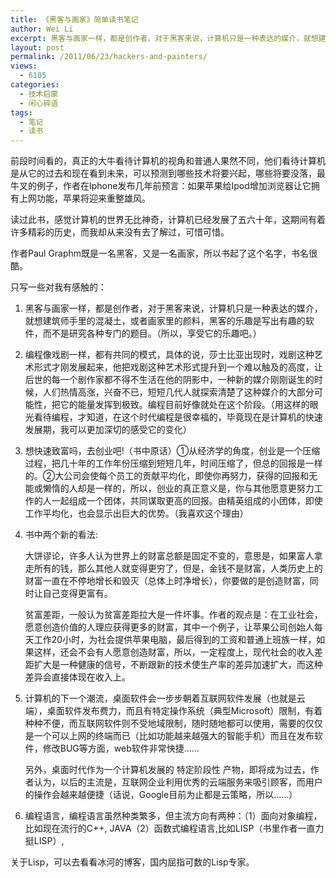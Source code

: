 ```yaml
---
title: 《黑客与画家》简单读书笔记
author: Wei Li
excerpt: 黑客与画家一样，都是创作者，对于黑客来说，计算机只是一种表达的媒介，就想建筑师手里的混凝土，或者画家里的颜料，黑客的乐趣是写出有趣的软件，而不是研究各种专门的题目。（所以，享受它的乐趣吧。） 
layout: post
permalink: /2011/06/23/hackers-and-painters/
views:
  - 6105
categories:
  - 技术启蒙
  - 闲心碎语
tags:
  - 笔记
  - 读书
---
```

前段时间看的，真正的大牛看待计算机的视角和普通人果然不同，他们看待计算机是从它的过去和现在看到未来，可以预测到哪些技术将要兴起，哪些将要没落，最牛叉的例子，作者在Iphone发布几年前预言：如果苹果给Ipod增加浏览器让它拥有上网功能，苹果将迎来重整雄风。

读过此书，感觉计算机的世界无比神奇，计算机已经发展了五六十年，这期间有着许多精彩的历史，而我却从来没有去了解过，可惜可惜。

作者Paul Graphm既是一名黑客，又是一名画家，所以书起了这个名字，书名很酷。

只写一些对我有感触的：

1. 黑客与画家一样，都是创作者，对于黑客来说，计算机只是一种表达的媒介，就想建筑师手里的混凝土，或者画家里的颜料，黑客的乐趣是写出有趣的软件，而不是研究各种专门的题目。（所以，享受它的乐趣吧。）

2. 编程像戏剧一样，都有共同的模式，具体的说，莎士比亚出现时，戏剧这种艺术形式才刚发展起来，他把戏剧这种艺术形式提升到一个难以触及的高度，让后世的每一个剧作家都不得不生活在他的阴影中，一种新的媒介刚刚诞生的时候，人们热情高涨，兴奋不已，短短几代人就探索清楚了这种媒介的大部分可能性，把它的能量发挥到极致。编程目前好像就处在这个阶段。（用这样的眼光看待编程，才知道，在这个时代编程是很幸福的，毕竟现在是计算机的快速发展期，我可以更加深切的感受它的变化）

3. 想快速致富吗，去创业吧!（书中原话）①从经济学的角度，创业是一个压缩过程，把几十年的工作年份压缩到短短几年，时间压缩了，但总的回报是一样的。②大公司会使每个员工的贡献平均化，即使你再努力，获得的回报和无能或懒惰的人却是一样的，所以，创业的真正意义是，你与其他愿意更努力工作的人一起组成一个团体，共同谋取更高的回报。由精英组成的小团体，即使工作平均化，也会显示出巨大的优势。（我喜欢这个理由）

4. 书中两个新的看法:

	大饼谬论，许多人认为世界上的财富总额是固定不变的，意思是，如果富人拿走所有的钱，那么其他人就变得更穷了，但是，金钱不是财富，人类历史上的财富一直在不停地增长和毁灭（总体上时净增长），你要做的是创造财富，同时让自己变得更富有。

	贫富差距，一般认为贫富差距拉大是一件坏事。作者的观点是：在工业社会，愿意创造价值的人理应获得更多的财富，其中一个例子，让苹果公司创始人每天工作20小时，为社会提供苹果电脑，最后得到的工资和普通上班族一样，如果这样，还会不会有人愿意创造财富，所以，一定程度上，现代社会的收入差距扩大是一种健康的信号，不断跟新的技术使生产率的差异加速扩大，而这种差异会直接体现在收入上。

5. 计算机的下一个潮流，桌面软件会一步步朝着互联网软件发展（也就是云端），桌面软件发布费力，而且有特定操作系统（典型Microsoft）限制，有着种种不便，而互联网软件则不受地域限制，随时随地都可以使用，需要的仅仅是一个可以上网的终端而已（比如功能越来越强大的智能手机）而且在发布软件，修改BUG等方面，web软件非常快捷……

	另外，桌面时代作为一个计算机发展的 特定阶段性 产物，即将成为过去，作者认为，以后的主流是，互联网企业利用优秀的云端服务来吸引顾客，而用户的操作会越来越便捷（话说，Google目前为止都是云策略，所以……）

6. 编程语言，编程语言虽然种类繁多，但主流方向有两种：（1）面向对象编程，比如现在流行的C++, JAVA（2）函数式编程语言,比如LISP（书里作者一直力挺LISP）,

关于Lisp，可以去看看冰河的博客，国内屈指可数的Lisp专家。

 [1]: http://tianchunbinghe.blog.163.com/